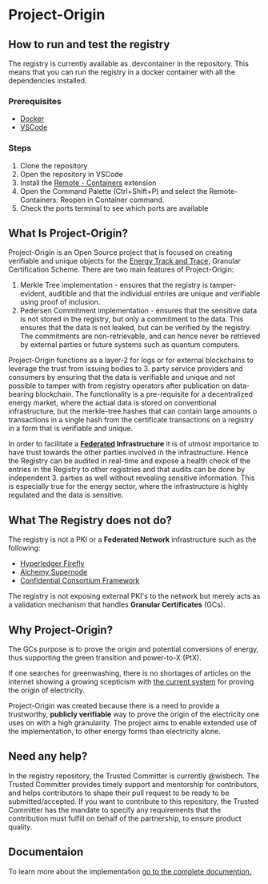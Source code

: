 # Project-Origin

## How to run and test the registry
The registry is currently available as .devcontainer in the repository. This means that you can run the registry in a docker container with all the dependencies installed.

### Prerequisites
- [Docker](https://docs.docker.com/get-docker/)
- [VSCode](https://code.visualstudio.com/download)

### Steps
1. Clone the repository
2. Open the repository in VSCode
3. Install the [Remote - Containers](https://marketplace.visualstudio.com/items?itemName=ms-vscode-remote.remote-containers) extension
4. Open the Command Palette (Ctrl+Shift+P) and select the Remote-Containers: Reopen in Container command.
5. Check the ports terminal to see which ports are available

## What Is Project-Origin?

Project-Origin is an Open Source project that is focused on creating verifiable and unique objects for the [Energy Track and Trace](https://energytrackandtrace.com/), Granular Certification Scheme. There are two main features of Project-Origin:

1. Merkle Tree implementation - ensures that the registry is tamper-evident, auditible and that the individual entries are unique and verifiable using proof of inclusion.
2. Pedersen Commitment implementation - ensures that the sensitive data is not stored in the registry, but only a commitment to the data. This ensures that the data is not leaked, but can be verified by the registry. The commitments are non-retrievable, and can hence never be retrieved by external parties or future systems such as quantum computers.

Project-Origin functions as a layer-2 for logs or for external blockchains to leverage the trust from issuing bodies to 3. party service providers and consumers by ensuring that the data is verifiable and unique and not possible to tamper with from registry operators after publication on data-bearing blockchain. The functionality is a pre-requisite for a decentralized energy market, where the actual data is stored on conventional infrastructure, but the merkle-tree hashes that can contain large amounts o transactions in a single hash from the certificate transactions on a registry in a form that is verifiable and unique.

In order to facilitate a **[Federated](https://arxiv.org/pdf/1202.4503.pdf) Infrastructure** it is of utmost importance to have trust towards the other parties involved in the infrastructure. Hence the Registry can be audited in real-time and expose a health check of the entries in the Registry to other registries and that audits can be done by independent 3. parties as well without revealing sensitive information. This is especially true for the energy sector, where the infrastructure is highly regulated and the data is sensitive. 

## What The Registry does not do?
The registry is not a PKI or a **Federated Network** infrastructure such as the following:
- [Hyperledger Firefly](https://www.hyperledger.org/projects/firefly)
- [Alchemy Supernode](https://www.alchemy.com/supernode)
- [Confidential Consortium Framework](https://ccf.microsoft.com/)

The registry is not exposing external PKI's to the network but merely acts as a validation mechanism that handles **Granular Certificates** (GCs). 

## Why Project-Origin?

The GCs purpose is to prove the origin and potential conversions of energy, thus supporting the green transition and power-to-X (PtX).

If one searches for greenwashing, there is no shortages of articles on the internet showing a growing scepticism with [the current system](https://en.energinet.dk/Energy-data/Guarantees-of-origin-el-gas-hydrogen/) for proving the origin of electricity.

Project-Origin was created because there is a need to provide a trustworthy,
**publicly verifiable** way to prove the origin of the electricity one uses on
with a high granularity. 
The project aims to enable extended use of the implementation, to other energy forms than electricity alone. 

## Need any help? 
In the registry repository, the Trusted Committer is currently @wisbech. The Trusted Committer provides timely support and mentorship for contributors, and helps contributors to shape their pull request to be ready to be submitted/accepted. If you want to contribute to this repository, the Trusted Committer has the mandate to specify any requirements that the contribution must fulfill on behalf of the partnership, to ensure product quality. 

## Documentaion
To learn more about the implementation [go to the complete documention.](https://project-origin.github.io/registry/)
